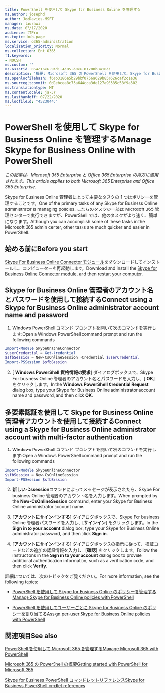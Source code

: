 ```yaml
---
title: PowerShell を使用して Skype for Business Online を管理する
ms.author: josephd
author: JoeDavies-MSFT
manager: laurawi
ms.date: 07/17/2020
audience: ITPro
ms.topic: hub-page
ms.service: o365-administration
localization_priority: Normal
ms.collection: Ent_O365
f1.keywords:
- NOCSH
ms.custom: ''
ms.assetid: 054c16e6-9fd1-4e85-a0e6-81788b8410ea
description: '概要: Microsoft 365 の PowerShell を使用して、Skype for Business Online ポリシー、ユーザーごとのポリシー、会議の設定を管理します。'
ms.openlocfilehash: f66b3186a5b29bbf0756a629b85c626caf2c1e36
ms.sourcegitcommit: 0d1ebcea8c73a644cca3de127a93385c58f9a302
ms.translationtype: MT
ms.contentlocale: ja-JP
ms.lasthandoff: 07/22/2020
ms.locfileid: "45230443"
---
```

# <a name="manage-skype-for-business-online-with-powershell"></a><span data-ttu-id="59014-103">PowerShell を使用して Skype for Business Online を管理する</span><span class="sxs-lookup"><span data-stu-id="59014-103">Manage Skype for Business Online with PowerShell</span></span>

<span data-ttu-id="59014-104">*この記事は、Microsoft 365 Enterprise と Office 365 Enterprise の両方に適用されます。*</span><span class="sxs-lookup"><span data-stu-id="59014-104">*This article applies to both Microsoft 365 Enterprise and Office 365 Enterprise.*</span></span>

<span data-ttu-id="59014-105">Skype for Business Online 管理者にとって主要なタスクの 1 つはポリシーを管理することです。</span><span class="sxs-lookup"><span data-stu-id="59014-105">One of the primary tasks of any Skype for Business Online administrator is managing policies.</span></span> <span data-ttu-id="59014-106">これらのタスクの一部は Microsoft 365 管理センターで実行できますが、PowerShell では、他のタスクがより速く、簡単になります。</span><span class="sxs-lookup"><span data-stu-id="59014-106">Although you can accomplish some of these tasks in the Microsoft 365 admin center, other tasks are much quicker and easier in PowerShell.</span></span> 

## <a name="before-you-start"></a><span data-ttu-id="59014-107">始める前に</span><span class="sxs-lookup"><span data-stu-id="59014-107">Before you start</span></span>

<span data-ttu-id="59014-108">[Skype For Business Online Connector モジュール](https://www.microsoft.com/download/details.aspx?id=39366)をダウンロードしてインストールし、コンピューターを再起動します。</span><span class="sxs-lookup"><span data-stu-id="59014-108">Download and install the [Skype for Business Online Connector module](https://www.microsoft.com/download/details.aspx?id=39366), and then restart your computer.</span></span>


## <a name="connect-using-a-skype-for-business-online-administrator-account-name-and-password"></a><span data-ttu-id="59014-109">Skype for Business Online 管理者のアカウント名とパスワードを使用して接続する</span><span class="sxs-lookup"><span data-stu-id="59014-109">Connect using a Skype for Business Online administrator account name and password</span></span>

1. <span data-ttu-id="59014-110">Windows PowerShell コマンド プロンプトを開いて次のコマンドを実行します:</span><span class="sxs-lookup"><span data-stu-id="59014-110">Open a Windows PowerShell command prompt and run the following commands:</span></span> 
    
  ```powershell
  Import-Module SkypeOnlineConnector
  $userCredential = Get-Credential
  $sfbSession = New-CsOnlineSession -Credential $userCredential
  Import-PSSession $sfbSession
  ```

2. <span data-ttu-id="59014-111">[ **Windows PowerShell 資格情報の要求**] ダイアログボックスで、Skype For business Online 管理者のアカウント名とパスワードを入力し、[ **OK**] をクリックします。</span><span class="sxs-lookup"><span data-stu-id="59014-111">In the **Windows PowerShell Credential Request** dialog box, type your Skype for Business Online administrator account name and password, and then click **OK**.</span></span>


## <a name="connect-using-a-skype-for-business-online-administrator-account-with-multi-factor-authentication"></a><span data-ttu-id="59014-112">多要素認証を使用して Skype for Business Online 管理者アカウントを使用して接続する</span><span class="sxs-lookup"><span data-stu-id="59014-112">Connect using a Skype for Business Online administrator account with multi-factor authentication</span></span>

1. <span data-ttu-id="59014-113">Windows PowerShell コマンド プロンプトを開いて次のコマンドを実行します:</span><span class="sxs-lookup"><span data-stu-id="59014-113">Open a Windows PowerShell command prompt and run the following commands:</span></span>

  ```powershell
  Import-Module SkypeOnlineConnector
  $sfbSession = New-CsOnlineSession
  Import-PSSession $sfbSession
  ```

2. <span data-ttu-id="59014-114">**新しい-Cssession**コマンドによってメッセージが表示されたら、Skype For business Online 管理者のアカウント名を入力します。</span><span class="sxs-lookup"><span data-stu-id="59014-114">When prompted by the **New-CsOnlineSession** command, enter your Skype for Business Online administrator account name.</span></span>

3. <span data-ttu-id="59014-115">[**アカウントにサインインする**] ダイアログボックスで、Skype For business Online 管理者パスワードを入力し、[**サインイン**] をクリックします。</span><span class="sxs-lookup"><span data-stu-id="59014-115">In the **Sign in to your account** dialog box, type your Skype for Business Online administrator password, and then click **Sign in**.</span></span>

4. <span data-ttu-id="59014-116">[**アカウントにサインイン**する] ダイアログボックスの指示に従って、検証コードなどの追加の認証情報を入力し、[**確認**] をクリックします。</span><span class="sxs-lookup"><span data-stu-id="59014-116">Follow the instructions in the **Sign in to your account** dialog box to provide additional authentication information, such as a verification code, and then click **Verify**.</span></span>

<span data-ttu-id="59014-117">詳細については、次のトピックをご覧ください。</span><span class="sxs-lookup"><span data-stu-id="59014-117">For more information, see the following topics:</span></span>
  
- [<span data-ttu-id="59014-118">PowerShell を使用して Skype for Business Online のポリシーを管理する</span><span class="sxs-lookup"><span data-stu-id="59014-118">Manage Skype for Business Online policies with PowerShell</span></span>](manage-skype-for-business-online-policies-with-office-365-powershell.md)
    
- [<span data-ttu-id="59014-119">PowerShell を使用してユーザーごとに Skype for Business Online のポリシーを割り当てる</span><span class="sxs-lookup"><span data-stu-id="59014-119">Assign per-user Skype for Business Online policies with PowerShell</span></span>](assign-per-user-skype-for-business-online-policies-with-office-365-powershell.md)
    
## <a name="see-also"></a><span data-ttu-id="59014-120">関連項目</span><span class="sxs-lookup"><span data-stu-id="59014-120">See also</span></span>

[<span data-ttu-id="59014-121">PowerShell を使用して Microsoft 365 を管理する</span><span class="sxs-lookup"><span data-stu-id="59014-121">Manage Microsoft 365 with PowerShell</span></span>](manage-office-365-with-office-365-powershell.md)
  
[<span data-ttu-id="59014-122">Microsoft 365 の PowerShell の概要</span><span class="sxs-lookup"><span data-stu-id="59014-122">Getting started with PowerShell for Microsoft 365</span></span>](getting-started-with-office-365-powershell.md)

[<span data-ttu-id="59014-123">Skype for Business PowerShell コマンドレットリファレンス</span><span class="sxs-lookup"><span data-stu-id="59014-123">Skype for Business PowerShell cmdlet references</span></span>](https://docs.microsoft.com/powershell/module/skype/?view=skype-ps)

